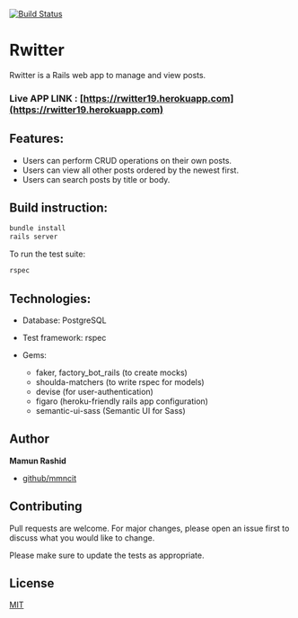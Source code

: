 [![Build Status](https://travis-ci.org/mmncit/rwitter.svg?branch=master)](https://travis-ci.org/mmncit/rwitter)

# Rwitter

Rwitter is a Rails web app to manage and view posts. 

### Live APP LINK : [https://rwitter19.herokuapp.com](https://rwitter19.herokuapp.com)

## Features:

* Users can perform CRUD operations on their own posts.
* Users can view all other posts ordered by the newest first.
* Users can search posts by title or body.

## Build instruction:

```bash
bundle install 
rails server
```
To run the test suite:
```bash
rspec
```

## Technologies:

* Database: PostgreSQL

* Test framework: rspec

* Gems:
  * faker, factory_bot_rails (to create mocks)
  * shoulda-matchers (to write rspec for models)
  * devise (for user-authentication)
  * figaro (heroku-friendly rails app configuration)
  * semantic-ui-sass (Semantic UI for Sass)

## Author

**Mamun Rashid**

* [github/mmncit](https://github.com/mmncit)

## Contributing
Pull requests are welcome. For major changes, please open an issue first to discuss what you would like to change.

Please make sure to update the tests as appropriate.

## License
[MIT](https://choosealicense.com/licenses/mit/)
